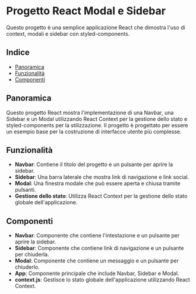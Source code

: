 # Progetto React Modal e Sidebar

Questo progetto è una semplice applicazione React che dimostra l'uso di context, modali e sidebar con styled-components.

## Indice

- [Panoramica](#panoramica)
- [Funzionalità](#funzionalità)
- [Componenti](#componenti)

## Panoramica

Questo progetto React mostra l'implementazione di una Navbar, una Sidebar e un Modal utilizzando React Context per la gestione dello stato e styled-components per la stilizzazione. Il progetto è progettato per essere un esempio base per la costruzione di interfacce utente più complesse.

## Funzionalità

- **Navbar**: Contiene il titolo del progetto e un pulsante per aprire la sidebar.
- **Sidebar**: Una barra laterale che mostra link di navigazione e link social.
- **Modal**: Una finestra modale che può essere aperta e chiusa tramite pulsanti.
- **Gestione dello stato**: Utilizza React Context per la gestione dello stato globale dell'applicazione.

## Componenti
- **Navbar**: Componente che contiene l'intestazione e un pulsante per aprire la sidebar.
- **Sidebar**: Componente che contiene link di navigazione e un pulsante per chiuderla.
- **Modal**: Componente che contiene un messaggio e un pulsante per chiuderlo.
- **App**: Componente principale che include Navbar, Sidebar e Modal.
- **context.js**: Gestisce lo stato globale dell'applicazione utilizzando React Context.
